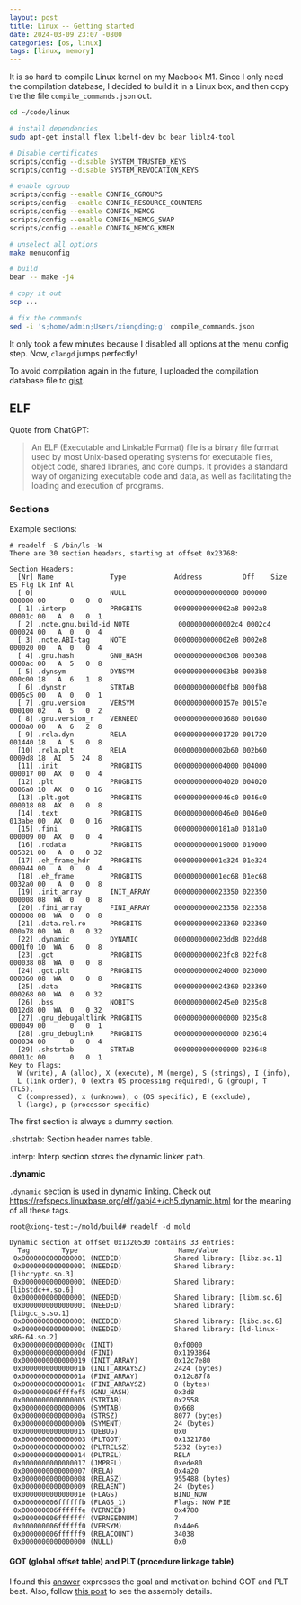 ```yaml
---
layout: post
title: Linux -- Getting started
date: 2024-03-09 23:07 -0800
categories: [os, linux]
tags: [linux, memory]
---
```


It is so hard to compile Linux kernel on my Macbook M1. Since I only need the
compilation database, I decided to build it in a Linux box, and then copy the
the file `compile_commands.json` out.

```bash
cd ~/code/linux

# install dependencies
sudo apt-get install flex libelf-dev bc bear liblz4-tool

# Disable certificates
scripts/config --disable SYSTEM_TRUSTED_KEYS
scripts/config --disable SYSTEM_REVOCATION_KEYS

# enable cgroup
scripts/config --enable CONFIG_CGROUPS
scripts/config --enable CONFIG_RESOURCE_COUNTERS
scripts/config --enable CONFIG_MEMCG
scripts/config --enable CONFIG_MEMCG_SWAP
scripts/config --enable CONFIG_MEMCG_KMEM

# unselect all options
make menuconfig

# build
bear -- make -j4

# copy it out
scp ...

# fix the commands
sed -i 's;home/admin;Users/xiongding;g' compile_commands.json
```

It only took a few minutes because I disabled all options at the menu config
step. Now, `clangd` jumps perfectly!

To avoid compilation again in the future, I uploaded the compilation database
file to
[gist](https://gist.github.com/dingxiong/c4c02343cf68382f0fc83b505c61443d).

## ELF

Quote from ChatGPT:

> An ELF (Executable and Linkable Format) file is a binary file format used by
> most Unix-based operating systems for executable files, object code, shared
> libraries, and core dumps. It provides a standard way of organizing
> executable code and data, as well as facilitating the loading and execution
> of programs.

### Sections

Example sections:

```
# readelf -S /bin/ls -W
There are 30 section headers, starting at offset 0x23768:

Section Headers:
  [Nr] Name              Type            Address          Off    Size   ES Flg Lk Inf Al
  [ 0]                   NULL            0000000000000000 000000 000000 00      0   0  0
  [ 1] .interp           PROGBITS        00000000000002a8 0002a8 00001c 00   A  0   0  1
  [ 2] .note.gnu.build-id NOTE            00000000000002c4 0002c4 000024 00   A  0   0  4
  [ 3] .note.ABI-tag     NOTE            00000000000002e8 0002e8 000020 00   A  0   0  4
  [ 4] .gnu.hash         GNU_HASH        0000000000000308 000308 0000ac 00   A  5   0  8
  [ 5] .dynsym           DYNSYM          00000000000003b8 0003b8 000c00 18   A  6   1  8
  [ 6] .dynstr           STRTAB          0000000000000fb8 000fb8 0005c5 00   A  0   0  1
  [ 7] .gnu.version      VERSYM          000000000000157e 00157e 000100 02   A  5   0  2
  [ 8] .gnu.version_r    VERNEED         0000000000001680 001680 0000a0 00   A  6   2  8
  [ 9] .rela.dyn         RELA            0000000000001720 001720 001440 18   A  5   0  8
  [10] .rela.plt         RELA            0000000000002b60 002b60 0009d8 18  AI  5  24  8
  [11] .init             PROGBITS        0000000000004000 004000 000017 00  AX  0   0  4
  [12] .plt              PROGBITS        0000000000004020 004020 0006a0 10  AX  0   0 16
  [13] .plt.got          PROGBITS        00000000000046c0 0046c0 000018 08  AX  0   0  8
  [14] .text             PROGBITS        00000000000046e0 0046e0 013abe 00  AX  0   0 16
  [15] .fini             PROGBITS        00000000000181a0 0181a0 000009 00  AX  0   0  4
  [16] .rodata           PROGBITS        0000000000019000 019000 005321 00   A  0   0 32
  [17] .eh_frame_hdr     PROGBITS        000000000001e324 01e324 000944 00   A  0   0  4
  [18] .eh_frame         PROGBITS        000000000001ec68 01ec68 0032a0 00   A  0   0  8
  [19] .init_array       INIT_ARRAY      0000000000023350 022350 000008 08  WA  0   0  8
  [20] .fini_array       FINI_ARRAY      0000000000023358 022358 000008 08  WA  0   0  8
  [21] .data.rel.ro      PROGBITS        0000000000023360 022360 000a78 00  WA  0   0 32
  [22] .dynamic          DYNAMIC         0000000000023dd8 022dd8 0001f0 10  WA  6   0  8
  [23] .got              PROGBITS        0000000000023fc8 022fc8 000038 08  WA  0   0  8
  [24] .got.plt          PROGBITS        0000000000024000 023000 000360 08  WA  0   0  8
  [25] .data             PROGBITS        0000000000024360 023360 000268 00  WA  0   0 32
  [26] .bss              NOBITS          00000000000245e0 0235c8 0012d8 00  WA  0   0 32
  [27] .gnu_debugaltlink PROGBITS        0000000000000000 0235c8 000049 00      0   0  1
  [28] .gnu_debuglink    PROGBITS        0000000000000000 023614 000034 00      0   0  4
  [29] .shstrtab         STRTAB          0000000000000000 023648 00011c 00      0   0  1
Key to Flags:
  W (write), A (alloc), X (execute), M (merge), S (strings), I (info),
  L (link order), O (extra OS processing required), G (group), T (TLS),
  C (compressed), x (unknown), o (OS specific), E (exclude),
  l (large), p (processor specific)
```

The first section is always a dummy section.

.shstrtab: Section header names table.

.interp: Interp section stores the dynamic linker path.

**.dynamic**

`.dynamic` section is used in dynamic linking. Check out
https://refspecs.linuxbase.org/elf/gabi4+/ch5.dynamic.html for the meaning of
all these tags.

```
root@xiong-test:~/mold/build# readelf -d mold

Dynamic section at offset 0x1320530 contains 33 entries:
  Tag        Type                         Name/Value
 0x0000000000000001 (NEEDED)             Shared library: [libz.so.1]
 0x0000000000000001 (NEEDED)             Shared library: [libcrypto.so.3]
 0x0000000000000001 (NEEDED)             Shared library: [libstdc++.so.6]
 0x0000000000000001 (NEEDED)             Shared library: [libm.so.6]
 0x0000000000000001 (NEEDED)             Shared library: [libgcc_s.so.1]
 0x0000000000000001 (NEEDED)             Shared library: [libc.so.6]
 0x0000000000000001 (NEEDED)             Shared library: [ld-linux-x86-64.so.2]
 0x000000000000000c (INIT)               0xf0000
 0x000000000000000d (FINI)               0x1193864
 0x0000000000000019 (INIT_ARRAY)         0x12c7e80
 0x000000000000001b (INIT_ARRAYSZ)       2424 (bytes)
 0x000000000000001a (FINI_ARRAY)         0x12c87f8
 0x000000000000001c (FINI_ARRAYSZ)       8 (bytes)
 0x000000006ffffef5 (GNU_HASH)           0x3d8
 0x0000000000000005 (STRTAB)             0x2558
 0x0000000000000006 (SYMTAB)             0x668
 0x000000000000000a (STRSZ)              8077 (bytes)
 0x000000000000000b (SYMENT)             24 (bytes)
 0x0000000000000015 (DEBUG)              0x0
 0x0000000000000003 (PLTGOT)             0x1321780
 0x0000000000000002 (PLTRELSZ)           5232 (bytes)
 0x0000000000000014 (PLTREL)             RELA
 0x0000000000000017 (JMPREL)             0xede80
 0x0000000000000007 (RELA)               0x4a20
 0x0000000000000008 (RELASZ)             955488 (bytes)
 0x0000000000000009 (RELAENT)            24 (bytes)
 0x000000000000001e (FLAGS)              BIND_NOW
 0x000000006ffffffb (FLAGS_1)            Flags: NOW PIE
 0x000000006ffffffe (VERNEED)            0x4780
 0x000000006fffffff (VERNEEDNUM)         7
 0x000000006ffffff0 (VERSYM)             0x44e6
 0x000000006ffffff9 (RELACOUNT)          34038
 0x0000000000000000 (NULL)               0x0
```

#### GOT (global offset table) and PLT (procedure linkage table)

I found this
[answer](https://reverseengineering.stackexchange.com/a/20214/43649) expresses
the goal and motivation behind GOT and PLT best. Also, follow
[this post](https://www.technovelty.org/linux/plt-and-got-the-key-to-code-sharing-and-dynamic-libraries.html)
to see the assembly details.

